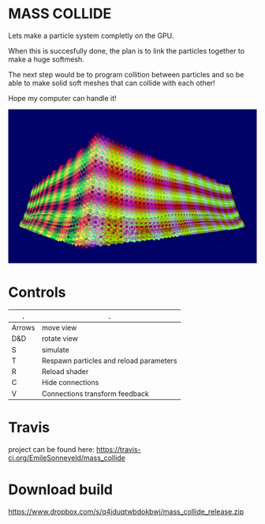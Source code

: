 MASS COLLIDE
============


Lets make a particle system completly on the GPU.

When this is succesfully done, the plan is to link the particles together to make a huge softmesh.

The next step would be to program collition between particles and so be able to make solid soft meshes that can collide with each other!

Hope my computer can handle it!

<img src="https://github.com/EmileSonneveld/mass_collide/blob/master/screenshots/bigBlob100000_05.PNG"/>

Controls
========

. | .
------ | ------
Arrows | move view
D&D    | rotate view
S      | simulate
T      | Respawn particles and reload parameters
R      | Reload shader
C      | Hide connections
V      | Connections transform feedback


Travis
======

project can be found here: https://travis-ci.org/EmileSonneveld/mass_collide

Download build
==============
https://www.dropbox.com/s/q4jduqtwbdokbwj/mass_collide_release.zip
